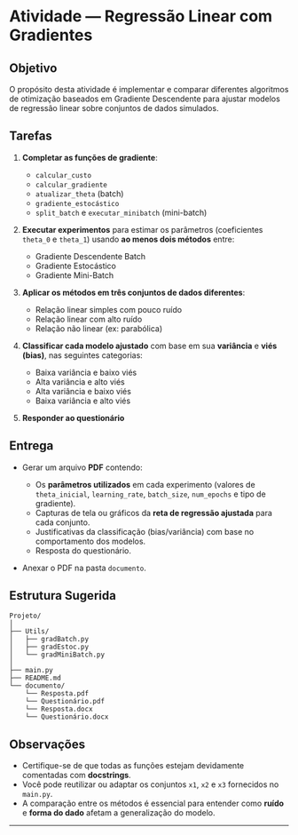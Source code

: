# Atividade — Regressão Linear com Gradientes

## Objetivo

O propósito desta atividade é implementar e comparar diferentes algoritmos de otimização baseados em Gradiente Descendente para ajustar modelos de regressão linear sobre conjuntos de dados simulados.

## Tarefas

1. **Completar as funções de gradiente**:
   - `calcular_custo`
   - `calcular_gradiente`
   - `atualizar_theta` (batch)
   - `gradiente_estocástico`
   - `split_batch` e `executar_minibatch` (mini-batch)

2. **Executar experimentos** para estimar os parâmetros (coeficientes `theta_0` e `theta_1`) usando **ao menos dois métodos** entre:
   - Gradiente Descendente Batch
   - Gradiente Estocástico
   - Gradiente Mini-Batch

3. **Aplicar os métodos em três conjuntos de dados diferentes**:
   - Relação linear simples com pouco ruído
   - Relação linear com alto ruído
   - Relação não linear (ex: parabólica)

4. **Classificar cada modelo ajustado** com base em sua **variância** e **viés (bias)**, nas seguintes categorias:
   - Baixa variância e baixo viés
   - Alta variância e alto viés
   - Alta variância e baixo viés
   - Baixa variância e alto viés

5. **Responder ao questionário**

## Entrega

- Gerar um arquivo **PDF** contendo:
  - Os **parâmetros utilizados** em cada experimento (valores de `theta_inicial`, `learning_rate`, `batch_size`, `num_epochs` e tipo de gradiente).
  - Capturas de tela ou gráficos da **reta de regressão ajustada** para cada conjunto.
  - Justificativas da classificação (bias/variância) com base no comportamento dos modelos.
  - Resposta do questionário.

- Anexar o PDF na pasta `documento`.

## Estrutura Sugerida

```
Projeto/
│
├── Utils/
│   ├── gradBatch.py
│   ├── gradEstoc.py
│   └── gradMiniBatch.py
│
├── main.py
├── README.md         
└── documento/
    └── Resposta.pdf
    └── Questionário.pdf
    └── Resposta.docx
    └── Questionário.docx
```

## Observações

- Certifique-se de que todas as funções estejam devidamente comentadas com **docstrings**.
- Você pode reutilizar ou adaptar os conjuntos `x1`, `x2` e `x3` fornecidos no `main.py`.
- A comparação entre os métodos é essencial para entender como **ruído** e **forma do dado** afetam a generalização do modelo.

---
